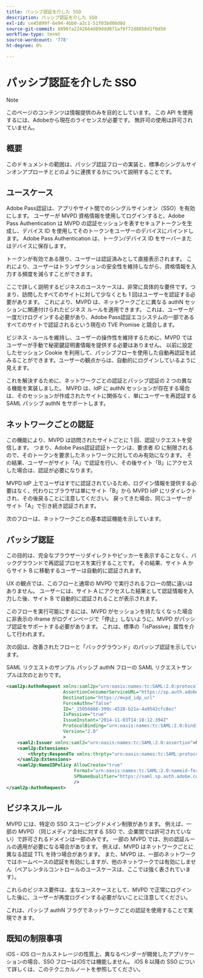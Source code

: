 ```yaml
---
title: パッシブ認証を介した SSO
description: パッシブ認証を介した SSO
exl-id: ce45899f-6e94-4bb0-a2c1-51f03bd66d8d
source-git-commit: 8896fa2242664d09ddd871af8f72d8858d1f0d50
workflow-type: tm+mt
source-wordcount: '778'
ht-degree: 0%

---
```


# パッシブ認証を介した SSO

>[!NOTE]
>
>このページのコンテンツは情報提供のみを目的としています。 この API を使用するには、Adobeから現在のライセンスが必要です。 無許可の使用は許可されていません。


## 概要

このドキュメントの範囲は、パッシブ認証フローの実装と、標準のシングルサインオンアプローチとどのように連携するかについて説明することです。

## ユースケース

Adobe Pass認証は、アプリやサイト間でのシングルサインオン（SSO）を有効にします。 ユーザーが MVPD 資格情報を使用してログインすると、Adobe Pass Authentication は MVPD の認証セッションを表すセキュアトークンを生成し、デバイス ID を使用してそのトークンをユーザーのデバイスにバインドします。 Adobe Pass Authentication は、トークン/デバイス ID をサーバーまたはデバイスに保存します。

トークンが有効である限り、ユーザーは認証済みとして直接表示されます。 これにより、ユーザーはトランザクションの安全性を維持しながら、資格情報を入力する頻度を減らすことができます。



ここで詳しく説明するビジネスのユースケースは、非常に具体的な要件です。つまり、訪問したすべてのサイトに対して少なくとも 1 回はユーザーを認証する必要があります。 これにより、MVPD は、ネットワークごとに異なる authN セッションに関連付けられたビジネス ルールを適用できます。 これは、ユーザーが一度だけログインする必要があり、Adobe Pass認証エコシステムの一部であるすべてのサイトで認証されるという現在の TVE Promise と競合します。



ビジネス・ルールを維持し、ユーザーの操作性を維持するために、MVPD ではユーザーが手動で秘密鍵証明書情報を提供する必要はありません。 以前に設定したセッション Cookie を利用して、パッシブフローを使用した自動再認証を試みることができます。ユーザーの観点からは、自動的にログインしているように見えます。



これを解決するために、ネットワークごとの認証とパッシブ認証の 2 つの異なる機能を実装しました。 MVPD は、IdP に authN セッションが存在する場合は、そのセッションが作成されたサイトに関係なく、単にユーザーを再認証する SAML パッシブ authN をサポートします。



## ネットワークごとの認証

この機能により、MVPD は訪問されたサイトごとに 1 回、認証リクエストを受信します。 つまり、Adobe Pass認証認証トークンは、要求者 ID に制限されるので、そのトークンを要求したネットワークに対してのみ有効になります。 その結果、ユーザーがサイト「A」で認証を行い、その後サイト「B」にアクセスした場合は、認証が必要になります。



MVPD IdP 上でユーザはすでに認証されているため、ログイン情報を提供する必要はなく、代わりにブラウザは単にサイト「B」から MVPD IdP にリダイレクトされ、その後戻ることに注意してください。 戻ってきた場合、同じユーザーがサイト「A」で引き続き認証されます。



次のフローは、ネットワークごとの基本認証機能を示しています。





## パッシブ認証

この目的は、完全なブラウザーリダイレクトやピッカーを表示することなく、バックグラウンドで再認証プロセスを実行することです。 その結果、サイト A からサイト B に移動するユーザーは自動的に認証されます。



UX の観点では、このフローと通常の MVPD で実行されるフローの間に違いはありません。 ユーザーには、サイト A にアクセスした結果として認証情報を入力した後、サイト B で自動的に認証されることが表示されます。



このフローを実行可能にするには、MVPD がセッションを持たなくなった場合に非表示の iframe がログインページで「停止」しないように、MVPD がパッシブ認証をサポートする必要があります。 これは、標準の「isPassive」属性を介して行われます。



次の図は、改善されたフローと「バックグラウンド」のパッシブ認証を示しています。





SAML リクエストのサンプル
パッシブ authN フローの SAML リクエストサンプルは次のとおりです。


```xml
<saml2p:AuthnRequest xmlns:saml2p="urn:oasis:names:tc:SAML:2.0:protocol"
                     AssertionConsumerServiceURL="https://sp.auth.adobe.com/sp/saml/SAMLAssertionConsumer"
                     Destination="https://mvpd_idp_url"
                     ForceAuthn="false"
                     ID="_15056686-399c-4528-b21a-4a9542cfc8ec"
                     IsPassive="true"
                     IssueInstant="2014-11-03T14:18:12.394Z"
                     ProtocolBinding="urn:oasis:names:tc:SAML:2.0:bindings:HTTP-POST"
                     Version="2.0"
                     >
    <saml2:Issuer xmlns:saml2="urn:oasis:names:tc:SAML:2.0:assertion">https://saml.sp.auth.adobe.com </saml2:Issuer>
    <saml2p:Extensions>
        <thrpty:RespondTo xmlns:thrpty="urn:oasis:names:tc:SAML:protocol:ext:third-party">https://saml.sp.auth.adobe.com</thrpty:RespondTo>
    </saml2p:Extensions>
    <saml2p:NameIDPolicy AllowCreate="true"
                         Format="urn:oasis:names:tc:SAML:2.0:nameid-format:transient"
                         SPNameQualifier="https://saml.sp.auth.adobe.com"
                         />
</saml2p:AuthnRequest>
```

## ビジネスルール

MVPD には、特定の SSO スコーピングドメイン制限があります。 例えば、一部の MVPD （同じメディア会社に対する SSO で、企業間では許可されていない）で許可されるドメインは一部のみです。
一部の MVPD では、別の認証ルールの適用が必要になる場合があります。 例えば、MVPD はネットワークごとに異なる認証 TTL を持つ場合があります。 また、MVPD は、一部のネットワークではホームベースの認証を有効にしますが、他のネットワークでは有効にしません（ペアレンタルコントロールのユースケースは、ここでは強く表されています）。


これらのビジネス要件は、主なユースケースとして、MVPD で正常にログインした後に、ユーザーが再度ログインする必要がないことに注意してください。

これは、パッシブ authN フラグでネットワークごとの認証を使用することで実現できます。



## 既知の制限事項

iOS - iOS ローカルストレージの性質上、異なるベンダーが開発したアプリケーションの場合、SSO フローはiOSでは機能しません。 iOS 8 以降の SSO について詳しくは、このテクニカルノートを参照してください。


<!--
>[!RELATEDINFORMATION]
>* Single Sign-On on iOS
>* SSO on iOS when using the Adobe Pass Authentication Access Enabler
-->
